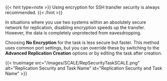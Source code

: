 ---
---

{{< hint type=note >}}
Using encryption for SSH transfer security is always recommended.
{{< /hint >}}

In situations where you use two systems within an absolutely secure network for replication, disabling encryption speeds up the transfer.
However, the data is completely unprotected from eavesdropping.

Choosing **No Encryption** for the task is less secure but faster. This method uses common port settings, but you can override these by switching to the **Advanced Replication Creation** options or by editing the task after creation.

{{< trueimage src="/images/SCALE/RepSecurityTaskSCALE.png" alt="Replication Security and Task Name" id="Replication Security and Task Name" >}}

